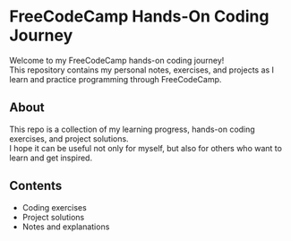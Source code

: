 # FreeCodeCamp Hands-On Coding Journey

Welcome to my FreeCodeCamp hands-on coding journey!  
This repository contains my personal notes, exercises, and projects as I learn and practice programming through FreeCodeCamp.

## About

This repo is a collection of my learning progress, hands-on coding exercises, and project solutions.  
I hope it can be useful not only for myself, but also for others who want to learn and get inspired.

## Contents

- Coding exercises
- Project solutions
- Notes and explanations
